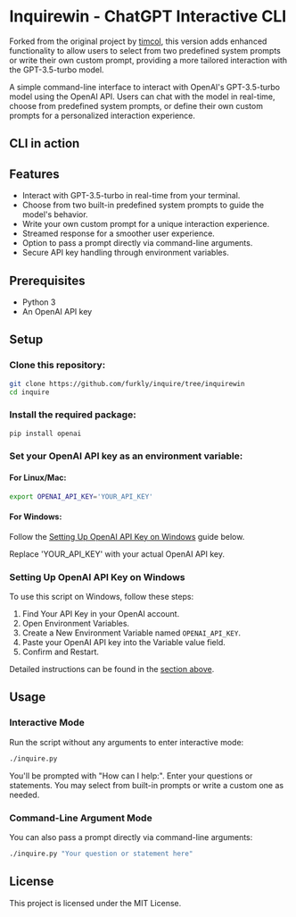 # Inquirewin - ChatGPT Interactive CLI

Forked from the original project by [timcol](https://github.com/timcol/inquire), this version adds enhanced functionality to allow users to select from two predefined system prompts or write their own custom prompt, providing a more tailored interaction with the GPT-3.5-turbo model.

A simple command-line interface to interact with OpenAI's GPT-3.5-turbo model using the OpenAI API. Users can chat with the model in real-time, choose from predefined system prompts, or define their own custom prompts for a personalized interaction experience.

## CLI in action

## Features

- Interact with GPT-3.5-turbo in real-time from your terminal.
- Choose from two built-in predefined system prompts to guide the model's behavior.
- Write your own custom prompt for a unique interaction experience.
- Streamed response for a smoother user experience.
- Option to pass a prompt directly via command-line arguments.
- Secure API key handling through environment variables.

## Prerequisites

- Python 3
- An OpenAI API key

## Setup

### Clone this repository:

```bash
git clone https://github.com/furkly/inquire/tree/inquirewin
cd inquire
```

### Install the required package:

```bash
pip install openai
```

### Set your OpenAI API key as an environment variable:

#### For Linux/Mac:

```bash
export OPENAI_API_KEY='YOUR_API_KEY'
```

#### For Windows:

Follow the [Setting Up OpenAI API Key on Windows](#setting-up-openai-api-key-on-windows) guide below.

Replace 'YOUR_API_KEY' with your actual OpenAI API key.

### Setting Up OpenAI API Key on Windows

To use this script on Windows, follow these steps:

1. Find Your API Key in your OpenAI account.
2. Open Environment Variables.
3. Create a New Environment Variable named `OPENAI_API_KEY`.
4. Paste your OpenAI API key into the Variable value field.
5. Confirm and Restart.

Detailed instructions can be found in the [section above](#prerequisites).

## Usage

### Interactive Mode

Run the script without any arguments to enter interactive mode:

```bash
./inquire.py
```

You'll be prompted with "How can I help:". Enter your questions or statements. You may select from built-in prompts or write a custom one as needed.

### Command-Line Argument Mode

You can also pass a prompt directly via command-line arguments:

```bash
./inquire.py "Your question or statement here"
```

## License

This project is licensed under the MIT License.
